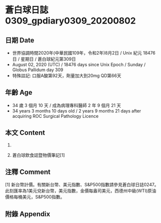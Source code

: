 [_metadata_:encoding]: - "utf-8"
[_metadata_:language]: - "zh-Hant-TW"
[_metadata_:fileformat]: - "markdown"
[_metadata_:MIME_type]: - "text/plain"
[_metadata_:markdown_version]: - "commonmark version 0.29"
[_metadata_:markdown_spec]: - "https://spec.commonmark.org/0.29/"

# 蒼白球日誌0309_gpdiary0309_20200802 #

## 日期 Date ##

* 世界協調時間2020年(中華民國109年，令和2年)8月2日 / Unix 紀元 18476 日 / 星期日 / 蒼白球紀元第309日
* August 02, 2020 (UTC) / 18476 days since Unix Epoch / Sunday / Globus Pallidum day 309
* 特殊註記: 口服A酸第92天，劑量加大到20mg QD第66天

## 年齡 Age ##

* 34 歲 3 個月 10 天 / 成為病理專科醫師 2 年 9 個月 21 天
* 34 years 3 months 10 days old / 2 years 9 months 21 days after acquiring ROC Surgical Pathology Licence

## 本文 Content ##

1. 

    
2. 蒼白球飲食誌暨物價筆記[1]

    

## 注釋 Comment ##

[1] 新台幣計價。有關新台幣、美元指數、S&P500指數請參見蒼白球日誌0247。此刻匯率為1美元兌新台幣，美元指數，金價每盎司美元，西德州中級(WTI)原油價格每桶美元，S&P500指數。



## 附錄 Appendix ##

